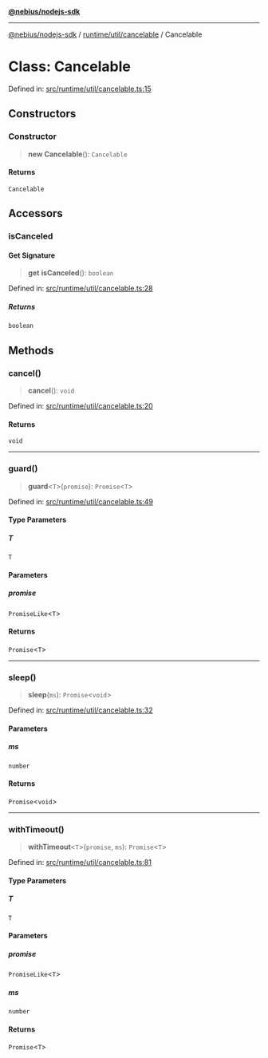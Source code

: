 [**@nebius/nodejs-sdk**](../../../../README.md)

---

[@nebius/nodejs-sdk](../../../../README.md) / [runtime/util/cancelable](../README.md) / Cancelable

# Class: Cancelable

Defined in: [src/runtime/util/cancelable.ts:15](https://github.com/nebius/nodejs-sdk/blob/a37d220b2851e3bf0d396cb03828d544f584df45/src/runtime/util/cancelable.ts#L15)

## Constructors

### Constructor

> **new Cancelable**(): `Cancelable`

#### Returns

`Cancelable`

## Accessors

### isCanceled

#### Get Signature

> **get** **isCanceled**(): `boolean`

Defined in: [src/runtime/util/cancelable.ts:28](https://github.com/nebius/nodejs-sdk/blob/a37d220b2851e3bf0d396cb03828d544f584df45/src/runtime/util/cancelable.ts#L28)

##### Returns

`boolean`

## Methods

### cancel()

> **cancel**(): `void`

Defined in: [src/runtime/util/cancelable.ts:20](https://github.com/nebius/nodejs-sdk/blob/a37d220b2851e3bf0d396cb03828d544f584df45/src/runtime/util/cancelable.ts#L20)

#### Returns

`void`

---

### guard()

> **guard**\<`T`\>(`promise`): `Promise`\<`T`\>

Defined in: [src/runtime/util/cancelable.ts:49](https://github.com/nebius/nodejs-sdk/blob/a37d220b2851e3bf0d396cb03828d544f584df45/src/runtime/util/cancelable.ts#L49)

#### Type Parameters

##### T

`T`

#### Parameters

##### promise

`PromiseLike`\<`T`\>

#### Returns

`Promise`\<`T`\>

---

### sleep()

> **sleep**(`ms`): `Promise`\<`void`\>

Defined in: [src/runtime/util/cancelable.ts:32](https://github.com/nebius/nodejs-sdk/blob/a37d220b2851e3bf0d396cb03828d544f584df45/src/runtime/util/cancelable.ts#L32)

#### Parameters

##### ms

`number`

#### Returns

`Promise`\<`void`\>

---

### withTimeout()

> **withTimeout**\<`T`\>(`promise`, `ms`): `Promise`\<`T`\>

Defined in: [src/runtime/util/cancelable.ts:81](https://github.com/nebius/nodejs-sdk/blob/a37d220b2851e3bf0d396cb03828d544f584df45/src/runtime/util/cancelable.ts#L81)

#### Type Parameters

##### T

`T`

#### Parameters

##### promise

`PromiseLike`\<`T`\>

##### ms

`number`

#### Returns

`Promise`\<`T`\>
